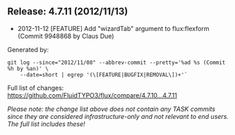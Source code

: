 ## Release: 4.7.11 (2012/11/13)

* 2012-11-12 [FEATURE] Add "wizardTab" argument to flux:flexform (Commit 9948868 by Claus Due)

Generated by:

```
git log --since="2012/11/08" --abbrev-commit --pretty='%ad %s (Commit %h by %an)' \
    --date=short | egrep '(\[FEATURE|BUGFIX|REMOVAL\])+'`
```

Full list of changes: https://github.com/FluidTYPO3/flux/compare/4.7.10...4.7.11

*Please note: the change list above does not contain any TASK commits since they are considered 
infrastructure-only and not relevant to end users. The full list includes these!*

